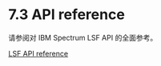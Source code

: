 # 7.3 API reference

请参阅对 IBM Spectrum LSF API 的全面参考。

[LSF API reference](https://www.ibm.com/support/knowledgecenter/SSWRJV_10.1.0/api_reference/index.html?view=kc)